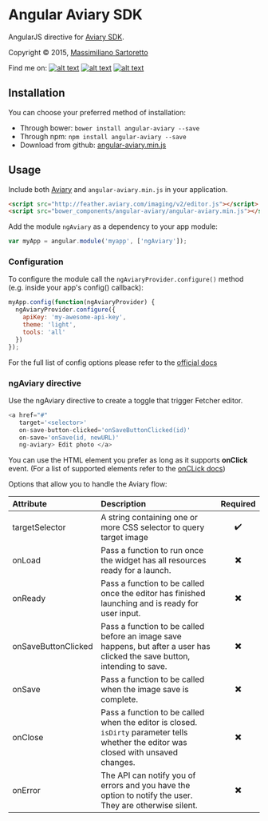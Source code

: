 # Angular Aviary SDK

AngularJS directive for [Aviary SDK](https://developers.aviary.com/).

Copyright © 2015, [Massimiliano Sartoretto](mailto:massimilianosartoretto@gmail.com)

Find me on:
[![alt text][1.1]][1]
[![alt text][2.1]][2]
[![alt text][6.1]][6]

[1.1]: http://i.imgur.com/tXSoThF.png (twitter icon with padding)
[2.1]: http://i.imgur.com/P3YfQoD.png (facebook icon with padding)
[6.1]: http://i.imgur.com/0o48UoR.png (github icon with padding)

[1]: http://www.twitter.com/___Sarto
[2]: http://www.facebook.com/profile.php?id=1549402605
[6]: http://www.github.com/m00s

Installation
------------

You can choose your preferred method of installation:
* Through bower: `bower install angular-aviary --save`
* Through npm: `npm install angular-aviary --save`
* Download from github: [angular-aviary.min.js](https://github.com/m00s/angular-adobe-creative/blob/master/angular-aviary.min.js)

Usage
---------
Include both [Aviary](http://feather.aviary.com/imaging/v2/editor.js) and `angular-aviary.min.js` in your application.

```html
<script src="http://feather.aviary.com/imaging/v2/editor.js"></script>
<script src="bower_components/angular-aviary/angular-aviary.min.js"></script>
```

Add the module `ngAviary` as a dependency to your app module:

```js
var myApp = angular.module('myapp', ['ngAviary']);
```

### Configuration

To configure the module call the `ngAviaryProvider.configure()` method (e.g. inside your app's config() callback):

```js
myApp.config(function(ngAviaryProvider) {
  ngAviaryProvider.configure({
    apiKey: 'my-awesome-api-key',
    theme: 'light',
    tools: 'all'
  })
});
```
For the full list of config options please refer to the [official docs](https://developers.aviary.com/docs/web/setup-guide)

### ngAviary directive
Use the ngAviary directive to create a toggle that trigger Fetcher editor.
```js
<a href="#"
   target='<selector>'
   on-save-button-clicked='onSaveButtonClicked(id)'
   on-save='onSave(id, newURL)'
   ng-aviary> Edit photo </a>
```
You can use the HTML element you prefer as long as it supports **onClick** event. (For a list of supported elements refer to the [onCLick docs](http://www.w3schools.com/jsref/event_onclick.asp))

Options that allow you to handle the Aviary flow:

|Attribute|Description|Required|
|:-------|:---------|:---------:|
|targetSelector|A string containing one or more CSS selector to query target image| :heavy_check_mark:
|onLoad|Pass a function to run once the widget has all resources ready for a launch.|:heavy_multiplication_x:
|onReady|Pass a function to be called once the editor has finished launching and is ready for user input.|:heavy_multiplication_x:
|onSaveButtonClicked|Pass a function to be called before an image save happens, but after a user has clicked the save button, intending to save. | :heavy_multiplication_x:
|onSave|Pass a function to be called when the image save is complete.| :heavy_multiplication_x:
|onClose|Pass a function to be called when the editor is closed. `isDirty` parameter tells whether the editor was closed with unsaved changes.|:heavy_multiplication_x:
|onError|The API can notify you of errors and you have the option to notify the user. They are otherwise silent.|:heavy_multiplication_x:
